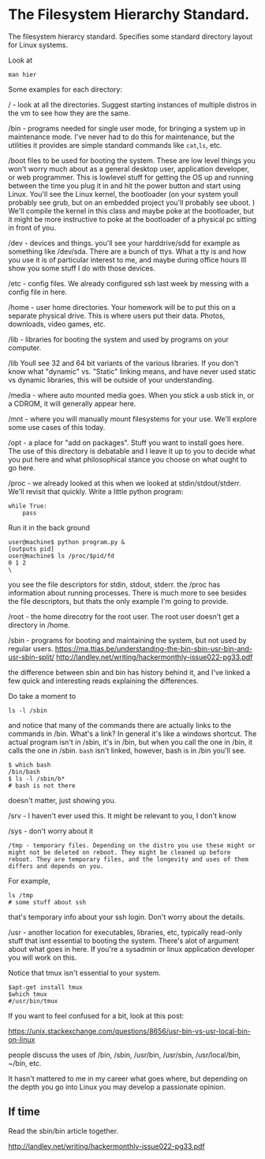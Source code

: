 # The Filesystem Hierarchy Standard.

The filesystem hierarcy standard. Specifies some standard directory layout for Linux systems. 

Look at

```
man hier
```

Some examples for each directory:

/ - look at all the directories. Suggest starting instances of multiple distros in the vm to see how they are the same.

/bin - programs needed for single user mode, for bringing a system up in maintenance mode. I've never had to do this for maintenance, but the utilities it provides are simple standard commands like `cat`,`ls`, etc.

/boot files to be used for booting the system. These are low level things you won't worry much about as a general desktop user, application developer, or web programmer. This is lowlevel stuff for getting the OS up and running between the time you plug it in and hit the power button and start using Linux. You'll see the Linux kernel, the bootloader (on your system youll probably see grub, but on an embedded project you'll probably see uboot. ) We'll compile the kernel in this class and maybe poke at the bootloader, but it might be more instructive to poke at the bootloader of a physical pc sitting in front of you.

/dev - devices and things. you'll see your harddrive/sdd for example as something like /dev/sda. There are a bunch of ttys. What a tty is and how you use it is of particular interest to me, and maybe during office hours Ill show you some stuff I do with those devices.

/etc - config files. We already configured ssh last week by messing with a config file in here.

/home - user home directories. Your homework will be to put this on a separate physical drive. This is where users put their data. Photos, downloads, video games, etc.

/lib - libraries for booting the system and used by programs on your computer.

/lib<qual> Youll see 32 and 64 bit variants of the various libraries. If you don't know what "dynamic" vs. "Static" linking means, and have never used static vs dynamic libraries, this will be outside of your understanding.

/media - where auto mounted media goes. When you stick a usb stick in, or a CDROM, it will generally appear here.

/mnt - where you will manually mount filesystems for your use. We'll explore some use cases of this today.

/opt - a place for "add on packages". Stuff you want to install goes here. The use of this directory is debatable and I leave it up to you to decide what you put here and what philosophical stance you choose on what ought to go here.

/proc - we already looked at this when we looked at stdin/stdout/stderr. We'll revisit that quickly. Write a little python program:

```
while True:
    pass
```

Run it in the back ground

```
user@machine$ python program.py &
[outputs pid]
user@machine$ ls /proc/$pid/fd
0 1 2
\
```

you see the file descriptors for stdin, stdout, stderr. the /proc has information about running processes. There is much more to see besides the file descriptors, but thats the only example I'm going to provide.

/root - the home direcotry for the root user. The root user doesn't get a directory in /home.

/sbin - programs for booting and maintaining the system, but not used by regular users. https://ma.ttias.be/understanding-the-bin-sbin-usr-bin-and-usr-sbin-split/ 
http://landley.net/writing/hackermonthly-issue022-pg33.pdf

the difference between sbin and bin has history behind it, and I've linked a few quick and interesting reads explaining the differences.

Do take a moment to 

```
ls -l /sbin
```

 and notice that many of the commands there are actually links to the commands in /bin. What's a link? In general it's like a windows shortcut. The actual program isn't in /sbin, it's in /bin, but when you call the one in /bin, it calls the one in /sbin. `bash` isn't linked, however, bash is in /bin you'll see. 

```
$ which bash 
/bin/bash
$ ls -l /sbin/b*
# bash is not there
```

doesn't matter, just showing you.

/srv - I haven't ever used this. It might be relevant to you, I don't know

/sys - don't worry about it

    /tmp - temporary files. Depending on the distro you use these might or might not be deleted on reboot. They might be cleaned up before reboot. They are temporary files, and the longevity and uses of them differs and depends on you.

For example, 

```
ls /tmp
# some stuff about ssh
```

that's temporary info about your ssh login. Don't worry about the details. 

/usr - another location for executables, libraries, etc, typically read-only stuff that isnt essential to booting the system. There's alot of argument about what goes in here. If you're a sysadmin or linux application developer you will work on this.

Notice that tmux isn't essential to your system. 

```
$apt-get install tmux
$which tmux
#/usr/bin/tmux
```

If you want to feel confused for a bit, look at this post:


https://unix.stackexchange.com/questions/8656/usr-bin-vs-usr-local-bin-on-linux

people discuss the uses of /bin, /sbin, /usr/bin, /usr/sbin, /usr/local/bin, ~/bin, etc.


It hasn't mattered to me in my career what goes where, but depending on the depth you go into Linux you may develop a passionate opinion.


## If time

Read the sbin/bin article together.

http://landley.net/writing/hackermonthly-issue022-pg33.pdf
